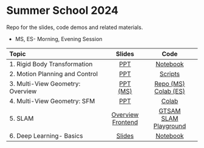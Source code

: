 # Summer School 2024

Repo for the slides, code demos and related materials.

* MS, ES- Morning, Evening Session
  
| Topic | Slides | Code | 
| :--- | :--: | :--: |
| 1. Rigid Body Transformation | [PPT](./S1_Rigid_Body_Transformation/Slides.pdf) | [Notebook](./S1_Rigid_Body_Transformation/Rigid_Body_Tranformations.ipynb) |
| 2. Motion Planning and Control | [PPT](./S2_Motion_Planning_and_Control/slides/) | [Scripts](./S2_Motion_Planning_and_Control/scripts/) |
| 3. Multi-View Geometry: Overview | [PPT (MS)](https://github.com/rjeye/RRC-SS24-Multi-View-Geometry/blob/main/slides/RRC-SS24-MVG-1-Camera-Calibration.pdf)  | [Repo (MS)](https://github.com/rjeye/RRC-SS24-Multi-View-Geometry/tree/main) <br> [Colab (ES)](https://colab.research.google.com/drive/1NPN8j9mH9b2eiZPVPJRF8-T2OOuwWwxy?usp=sharing) |
| 4. Multi-View Geometry: SFM | [PPT](./S4_Multi_View_Geometry_SFM/Slides/) | [Colab](./S4_Multi_View_Geometry_SFM/Levenberg_Marquardt.ipynb)
| 5. SLAM | [Overview](./S5_6_7_SLAM/) <br> [Frontend](https://iiitaphyd-my.sharepoint.com/:p:/g/personal/vvsst_ayyappa_alumni_iiit_ac_in/Ed3QzbawPG9KrdRJ0CYD4SYBMcs79Ww3OywwdnWQjqZqlg?e=vXXlQh)| [GTSAM](https://github.com/AnshShah3009/gtsam_tutorials) <br> [SLAM Playground](https://github.com/Kolkir/slam-playground) 
| 6. Deep Learning- Basics | [Slides](./S8_Deep_Learning_Basics/Intro%20to%20Deep%20Learning.pdf) | [Notebook](./S8_Deep_Learning_Basics/LeNet.ipynb)

